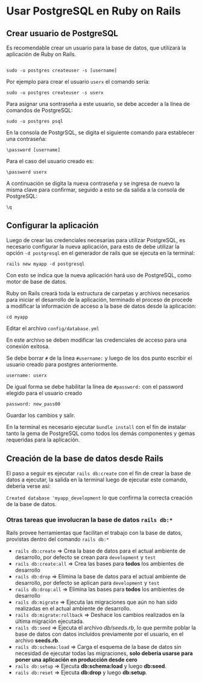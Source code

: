 # Usar PostgreSQL en Ruby on Rails

## Crear usuario de PostgreSQL
Es recomendable crear un usuario para la base de datos, que utilizará la aplicación de Ruby on Rails.

<code>
sudo -u postgres createuser -s [username]
</code>

Por ejemplo para crear el usuario <code>userx</code> el comando sería:

<code>sudo -u postgres createuser -s userx</code>

Para asignar una sontraseña a  este usuario, se debe acceder a la línea de comandos de PostgreSQL:

<code>sudo -u postgres psql</code>

En la consola de PostgrSQL, se digita el siguiente comando para establecer una contraseña:

<code>\password [username]</code>

Para el caso del usuario creado es:

<code>\password userx</code>

A continuación se digita la nueva contraseña y se ingresa de nuevo la misma clave para confirmar, seguido a esto se da salida a la consola de PostgreSQL:

<code>\q</code>

## Configurar la aplicación
Luego de crear las credenciales necesarias para utilizar PostgreSQL, es necesario configurar la nueva aplicación, para esto de debe utilizar la opción `-d postgresql` en el generador de rails que se ejecuta en la terminal:

`rails new myapp -d postgresql`

Con esto se indica que la nueva aplicación hará uso de PostgreSQL, como motor de base de datos.

Ruby on Rails creará toda la estructura de carpetas y archivos necesarios para iniciar el desarrollo de la aplicación, terminado el proceso de procede a modificar la información de acceso a la base de datos desde la aplicación:

`cd myapp`

Editar el archivo `config/database.yml`

En este archivo se deben modificar las credenciales de acceso para una conexión exitosa.

Se debe borrar `#` de la linea `#username:` y luego de los dos punto escribir el usuario creado para postgres anteriormente.

`username: userx`

De igual forma se debe habilitar la línea de `#password:`  con el password elegido para el usuario creado

`password: new_pass00`

Guardar los cambios y salir.

En la terminal es necesario ejecutar `bundle install` con el fin de instalar tanto la gema de PostgreSQL como todos los demás componentes y gemas requeridas para la aplicación.

## Creación de la base de datos desde Rails
El paso a seguir es ejecutar `rails db:create` con el fin de crear la base de datos a ejecutar, la salida en la terminal luego de ejecutar este comando, deberìa verse así:

`Created database 'myapp_development` lo que confirma la correcta creación de la base de datos.

### Otras tareas que involucran la base de datos `rails db:*`
Rails provee herramientas que facilitan el trabajo con la base de datos, provistas dentro del comando `rails db:*`

+ `rails db:create` => Crea la base de datos para el actual ambiente de desarrollo, por defecto se crean para `development` y `test`
+ `rails db:create:all` => Crea las bases para **todos** los ambientes de desarrollo
+ `rails db:drop` => Elimina la base de datos para el actual ambiente de desarrollo, por defecto se aplican para `development` y `test`
+ `rails db:drop:all` => Elimina las bases para **todos** los ambientes de desarrollo
+ `rails db:migrate` => Ejecuta las migraciones que aún no han sido realizadas en el actual ambiente de desarrollo.
+ `rails db:migrate:rollback` => Deshace los cambios realizados en la última migración ejecutada.
+ `rails db:seed` => Ejecuta el archivo *db/seeds.rb*, lo que permite poblar la base de datos con datos incluídos previamente por el usuario, en el archivo **seeds.rb**.
+ `rails db:schema:load` =>  Carga el esquema de la base de datos sin necesidad de ejecutar todas las migraciones, **solo debería usarse para poner una aplicación en producción desde cero**
+ `rails db:setup` => Ejecuta **db:schema:load** y luego **db:seed**.
+ `rails db:reset` => Ejecuta **db:drop** y luego **db:setup**.
